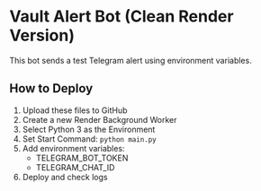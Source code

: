 # Vault Alert Bot (Clean Render Version)

This bot sends a test Telegram alert using environment variables.

## How to Deploy

1. Upload these files to GitHub
2. Create a new Render Background Worker
3. Select Python 3 as the Environment
4. Set Start Command: `python main.py`
5. Add environment variables:
   - TELEGRAM_BOT_TOKEN
   - TELEGRAM_CHAT_ID
6. Deploy and check logs